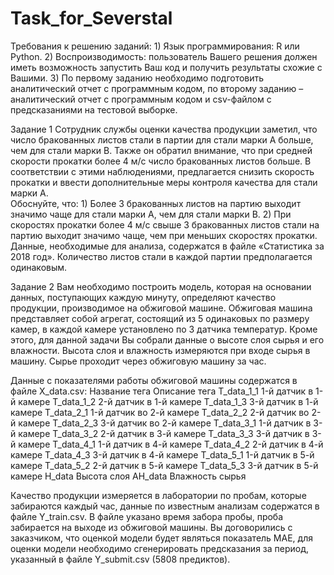 # Task_for_Severstal
Требования к решению заданий:
    1) Язык программирования: R или Python. 
    2) Воспроизводимость: пользователь Вашего решения должен иметь возможность запустить Ваш код и получить результаты схожие с Вашими.
    3) По первому заданию необходимо подготовить аналитический отчет с программным кодом, по второму заданию – аналитический отчет с программным кодом и csv-файлом с предсказаниями на тестовой выборке.
    
Задание 1
Сотрудник службы оценки качества продукции заметил, что число бракованных листов стали в партии для стали марки A больше, чем для стали марки B. Также он обратил внимание, что при средней скорости прокатки более 4 м/с число бракованных листов больше. В соответствии с этими наблюдениями, предлагается снизить скорость прокатки и ввести дополнительные меры контроля качества для стали марки A.  
Обоснуйте, что:
    1) Более 3 бракованных листов на партию выходит значимо чаще для стали марки А, чем для стали марки B.
    2) При скоростях прокатки более 4 м/с свыше 3 бракованных листов стали на партию выходит значимо чаще, чем при меньших скоростях прокатки. 
Данные, необходимые для анализа, содержатся в файле «Статистика за 2018 год». Количество листов стали в каждой партии предполагается одинаковым. 

Задание 2
Вам необходимо построить модель, которая на основании данных, поступающих каждую минуту, определяют качество продукции, производимое на обжиговой машине.
Обжиговая машина представляет собой агрегат, состоящий из 5 одинаковых по размеру камер, в каждой камере установлено по 3 датчика температур. Кроме этого, для данной задачи Вы собрали данные о высоте слоя сырья и его влажности. Высота слоя и влажность измеряются при входе сырья в машину. Сырье проходит через обжиговую машину за час.

Данные с показателями работы обжиговой машины содержатся в файле X_data.csv:
Название тега
Описание тега
T_data_1_1
1-й датчик в 1-й камере
T_data_1_2
2-й датчик в 1-й камере
T_data_1_3
3-й датчик в 1-й камере
T_data_2_1
1-й датчик во 2-й камере
T_data_2_2
2-й датчик во 2-й камере
T_data_2_3
3-й датчик во 2-й камере
T_data_3_1
1-й датчик в 3-й камере
T_data_3_2
2-й датчик в 3-й камере
T_data_3_3
3-й датчик в 3-й камере
T_data_4_1
1-й датчик в 4-й камере
T_data_4_2
2-й датчик в 4-й камере
T_data_4_3
3-й датчик в 4-й камере
T_data_5_1
1-й датчик в 5-й камере
T_data_5_2
2-й датчик в 5-й камере
T_data_5_3
3-й датчик в 5-й камере
H_data
Высота слоя
AH_data
Влажность сырья

Качество продукции измеряется в лаборатории по пробам, которые забираются каждый час, данные по известным анализам содержатся в файле Y_train.csv. В файле указано время забора пробы, проба забирается на выходе из обжиговой машины.
Вы договорились с заказчиком, что оценкой модели будет являться показатель MAE, для оценки модели необходимо сгенерировать предсказания за период, указанный в файле Y_submit.csv (5808 предиктов).
